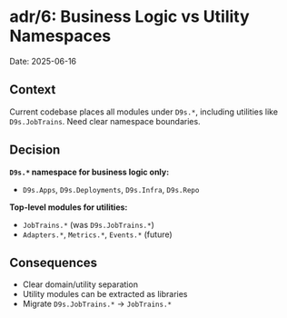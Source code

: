 # adr/6: Business Logic vs Utility Namespaces

Date: 2025-06-16

## Context
Current codebase places all modules under `D9s.*`, including utilities like `D9s.JobTrains`. Need clear namespace boundaries.

## Decision

**`D9s.*` namespace for business logic only:**
- `D9s.Apps`, `D9s.Deployments`, `D9s.Infra`, `D9s.Repo`

**Top-level modules for utilities:**
- `JobTrains.*` (was `D9s.JobTrains.*`)
- `Adapters.*`, `Metrics.*`, `Events.*` (future)

## Consequences
- Clear domain/utility separation
- Utility modules can be extracted as libraries
- Migrate `D9s.JobTrains.*` → `JobTrains.*`
